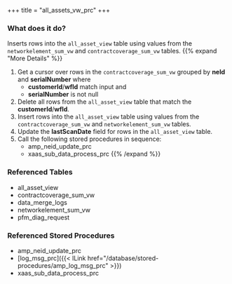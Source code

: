 +++
title = "all_assets_vw_prc"
+++

### What does it do?
Inserts rows into the `all_asset_view` table using values from the `networkelement_sum_vw` and `contractcoverage_sum_vw` tables.
{{% expand "More Details" %}}
1. Get a cursor over rows in the `contractcoverage_sum_vw` grouped by **neId** and **serialNumber** where
   - **customerId**/**wfId** match input and
   - **serialNumber** is not null
2. Delete all rows from the `all_asset_view` table that match the **customerId**/**wfId**.
3. Insert rows into the `all_asset_view` table using values from the `contractcoverage_sum_vw` and `networkelement_sum_vw` tables.
4. Update the **lastScanDate** field for rows in the `all_asset_view` table.
5. Call the following stored procedures in sequence:
   - amp_neid_update_prc
   - xaas_sub_data_process_prc
{{% /expand %}}

### Referenced Tables
- all_asset_view
- contractcoverage_sum_vw
- data_merge_logs
- networkelement_sum_vw
- pfm_diag_request

### Referenced Stored Procedures
- amp_neid_update_prc
- [log_msg_prc]({{< ILink href="/database/stored-procedures/amp_log_msg_prc" >}})
- xaas_sub_data_process_prc

